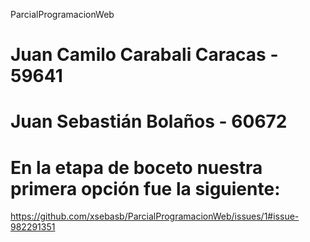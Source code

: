  ParcialProgramacionWeb
# Juan Camilo Carabali Caracas - 59641
# Juan Sebastián Bolaños - 60672

# En la etapa de boceto nuestra primera opción fue la siguiente:
https://github.com/xsebasb/ParcialProgramacionWeb/issues/1#issue-982291351
